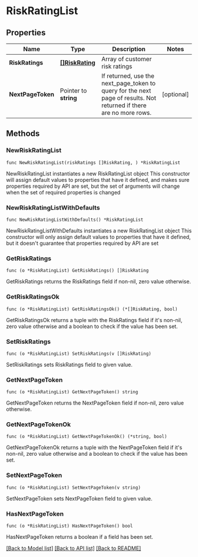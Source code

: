 # RiskRatingList

## Properties

Name | Type | Description | Notes
------------ | ------------- | ------------- | -------------
**RiskRatings** | [**[]RiskRating**](RiskRating.md) | Array of customer risk ratings | 
**NextPageToken** | Pointer to **string** | If returned, use the next_page_token to query for the next page of results. Not returned if there are no more rows. | [optional] 

## Methods

### NewRiskRatingList

`func NewRiskRatingList(riskRatings []RiskRating, ) *RiskRatingList`

NewRiskRatingList instantiates a new RiskRatingList object
This constructor will assign default values to properties that have it defined,
and makes sure properties required by API are set, but the set of arguments
will change when the set of required properties is changed

### NewRiskRatingListWithDefaults

`func NewRiskRatingListWithDefaults() *RiskRatingList`

NewRiskRatingListWithDefaults instantiates a new RiskRatingList object
This constructor will only assign default values to properties that have it defined,
but it doesn't guarantee that properties required by API are set

### GetRiskRatings

`func (o *RiskRatingList) GetRiskRatings() []RiskRating`

GetRiskRatings returns the RiskRatings field if non-nil, zero value otherwise.

### GetRiskRatingsOk

`func (o *RiskRatingList) GetRiskRatingsOk() (*[]RiskRating, bool)`

GetRiskRatingsOk returns a tuple with the RiskRatings field if it's non-nil, zero value otherwise
and a boolean to check if the value has been set.

### SetRiskRatings

`func (o *RiskRatingList) SetRiskRatings(v []RiskRating)`

SetRiskRatings sets RiskRatings field to given value.


### GetNextPageToken

`func (o *RiskRatingList) GetNextPageToken() string`

GetNextPageToken returns the NextPageToken field if non-nil, zero value otherwise.

### GetNextPageTokenOk

`func (o *RiskRatingList) GetNextPageTokenOk() (*string, bool)`

GetNextPageTokenOk returns a tuple with the NextPageToken field if it's non-nil, zero value otherwise
and a boolean to check if the value has been set.

### SetNextPageToken

`func (o *RiskRatingList) SetNextPageToken(v string)`

SetNextPageToken sets NextPageToken field to given value.

### HasNextPageToken

`func (o *RiskRatingList) HasNextPageToken() bool`

HasNextPageToken returns a boolean if a field has been set.


[[Back to Model list]](../../README.md#documentation-for-models) [[Back to API list]](../../README.md#documentation-for-api-endpoints) [[Back to README]](../../README.md)


